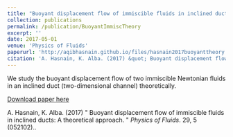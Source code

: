 ```yaml
---
title: "Buoyant displacement flow of immiscible fluids in inclined ducts: A theoretical approach"
collection: publications
permalink: /publication/BuoyantImmiscTheory
excerpt: ''
date: 2017-05-01
venue: 'Physics of Fluids'
paperurl: 'http://aqibhasnain.github.io/files/hasnain2017buoyanttheory.pdf'
citation: 'A. Hasnain, K. Alba. (2017) &quot; Buoyant displacement flow of immiscible fluids in inclined ducts: A theoretical approach.&quot; <i>Physics of Fluids</i>. 29, 5 (052102).'
---
```

We study the buoyant displacement flow of two immiscible Newtonian fluids in an inclined duct (two-dimensional channel) theoretically. 

[Download paper here](http://aqibhasnain.github.io/files/hasnain2017buoyanttheory.pdf)

A. Hasnain, K. Alba. (2017) &quot; Buoyant displacement flow of immiscible fluids in inclined ducts: A theoretical approach. &quot; <i>Physics of Fluids</i>. 29, 5 (052102)..